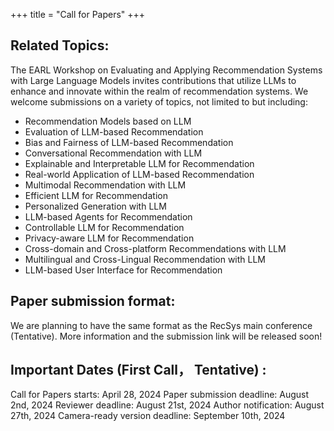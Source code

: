 +++
title = "Call for Papers"
+++

## Related Topics:

The EARL Workshop on Evaluating and Applying Recommendation Systems with Large Language Models invites contributions that utilize LLMs to enhance and innovate within the realm of recommendation systems. We welcome submissions on a variety of topics, not limited to but including:

- Recommendation Models based on LLM
- Evaluation of LLM-based Recommendation
- Bias and Fairness of LLM-based Recommendation
- Conversational Recommendation with LLM
- Explainable and Interpretable LLM for Recommendation
- Real-world Application of LLM-based Recommendation
- Multimodal Recommendation with LLM
- Efficient LLM for Recommendation
- Personalized Generation with LLM
- LLM-based Agents for Recommendation
- Controllable LLM for Recommendation
- Privacy-aware LLM for Recommendation
- Cross-domain and Cross-platform Recommendations with LLM
- Multilingual and Cross-Lingual Recommendation with LLM
- LLM-based User Interface for Recommendation

## Paper submission format:  
We are planning to have the same format as the RecSys main conference (Tentative). More information and the submission link will be released soon! 

## Important Dates (First Call， Tentative) : 
Call for Papers starts: April 28, 2024
Paper submission deadline: August 2nd, 2024
Reviewer deadline: August 21st, 2024
Author notification: August 27th, 2024
Camera-ready version deadline: September 10th, 2024
